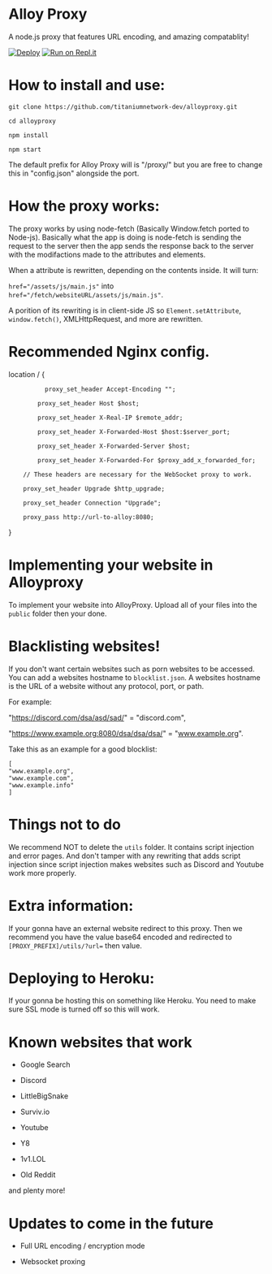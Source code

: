 # Alloy Proxy

A node.js proxy that features URL encoding, and amazing compatablity!

[![Deploy](https://www.herokucdn.com/deploy/button.svg)](https://heroku.com/deploy?template=https://github.com/titaniumnetwork-dev/alloyproxy/)
[![Run on Repl.it](https://repl.it/badge/github/titaniumnetwork-dev/alloyproxy)](https://repl.it/github/titaniumnetwork-dev/alloyproxy)

# How to install and use:

`git clone https://github.com/titaniumnetwork-dev/alloyproxy.git`

`cd alloyproxy`

`npm install`

`npm start`

The default prefix for Alloy Proxy will is "/proxy/" but you are free to change this in "config.json" alongside the port.

# How the proxy works:

The proxy works by using node-fetch (Basically Window.fetch ported to Node-js). 
Basically what the app is doing is node-fetch is sending the request to the server then
the app sends the response back to the server with the modifactions made to the attributes and elements.

When a attribute is rewritten, depending on the contents inside. It will turn:

`href="/assets/js/main.js"` into `href="/fetch/websiteURL/assets/js/main.js"`.

A porition of its rewriting is in client-side JS so `Element.setAttribute`, `window.fetch()`, XMLHttpRequest, and more are rewritten.

# Recommended Nginx config.

location / {    
  
			  proxy_set_header Accept-Encoding "";

	   		proxy_set_header Host $host;

	   		proxy_set_header X-Real-IP $remote_addr;

	   		proxy_set_header X-Forwarded-Host $host:$server_port;

	   		proxy_set_header X-Forwarded-Server $host;

	   		proxy_set_header X-Forwarded-For $proxy_add_x_forwarded_for;
 
        // These headers are necessary for the WebSocket proxy to work.
 
        proxy_set_header Upgrade $http_upgrade;

        proxy_set_header Connection "Upgrade";        

        proxy_pass http://url-to-alloy:8080;
   
} 




# Implementing your website in Alloyproxy

To implement your website into AlloyProxy. Upload all of your files into the `public` folder then your done.

# Blacklisting websites!

If you don't want certain websites such as porn websites to be accessed.
You can add a websites hostname to `blocklist.json`.
A websites hostname is the URL of a website without any protocol, port, or path.

For example:

"https://discord.com/dsa/asd/sad/" = "discord.com",

"https://www.example.org:8080/dsa/dsa/dsa/" = "www.example.org".

Take this as an example for a good blocklist:

```
[
"www.example.org",
"www.example.com",
"www.example.info"
]
```

# Things not to do

We recommend NOT to delete the `utils` folder. It contains script injection and error pages. And don't tamper with any rewriting that adds script injection since script injection makes websites such as Discord and Youtube work more properly.

# Extra information:

If your gonna have an external website redirect to this proxy. Then we recommend you have the value base64 encoded and redirected to `[PROXY_PREFIX]/utils/?url=` then value.

# Deploying to Heroku:

If your gonna be hosting this on something like Heroku. You need to make sure SSL mode is turned off so this will work.

# Known websites that work

- Google Search

- Discord

- LittleBigSnake

- Surviv.io

- Youtube

- Y8

- 1v1.LOL

- Old Reddit

and plenty more!


# Updates to come in the future

- Full URL encoding / encryption mode

- Websocket proxing
